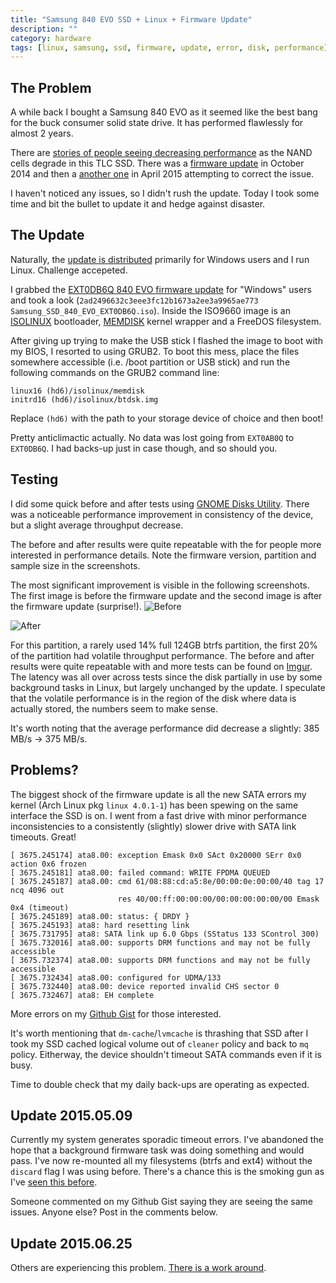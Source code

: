 ```yaml
---
title: "Samsung 840 EVO SSD + Linux + Firmware Update"
description: ""
category: hardware
tags: [linux, samsung, ssd, firmware, update, error, disk, performance]
---
```

## The Problem

A while back I bought a Samsung 840 EVO as it seemed like the best bang for the buck consumer solid state drive.  It has performed flawlessly for almost 2 years.

There are [stories of people seeing decreasing performance](http://www.anandtech.com/show/8550/samsung-acknowledges-the-ssd-840-evo-read-performance-bug-fix-is-on-the-way) as the NAND cells degrade in this TLC SSD.  There was a [firmware update](http://www.anandtech.com/show/8617/samsung-releases-firmware-update-to-fix-the-ssd-840-evo-read-performance-bug) in October 2014 and then a [another one](http://www.anandtech.com/show/9196/samsung-releases-second-840-evo-fix) in April 2015 attempting to correct the issue.

I haven't noticed any issues, so I didn't rush the update.  Today I took some time and bit the bullet to update it and hedge against disaster.

## The Update

Naturally, the [update is distributed](http://bit.ly/1DLRxRh) primarily for Windows users and I run Linux.  Challenge accepeted.

I grabbed the [EXT0DB6Q 840 EVO firmware update](http://bit.ly/1DLV9mh) for "Windows" users and took a look (`2ad2496632c3eee3fc12b1673a2ee3a9965ae773  Samsung_SSD_840_EVO_EXT0DB6Q.iso`).  Inside the ISO9660 image is an [ISOLINUX](http://www.syslinux.org/wiki/index.php/ISOLINUX) bootloader, [MEMDISK](http://www.syslinux.org/wiki/index.php/MEMDISK) kernel wrapper and a FreeDOS filesystem.

After giving up trying to make the USB stick I flashed the image to boot with my BIOS, I resorted to using GRUB2.  To boot this mess, place the files somewhere accessible (i.e. /boot partition or USB stick) and run the following commands on the GRUB2 command line:

    linux16 (hd6)/isolinux/memdisk
    initrd16 (hd6)/isolinux/btdsk.img

Replace `(hd6)` with the path to your storage device of choice and then boot!

Pretty anticlimactic actually.  No data was lost going from `EXT0AB0Q` to `EXT0DB6Q`.  I had backs-up just in case though, and so should you.

## Testing

I did some quick before and after tests using [GNOME Disks Utility](https://wiki.gnome.org/Design/Apps/Disks).  There was a noticeable performance improvement in consistency of the device, but a slight average throughput decrease.

The before and after results were quite repeatable with the for people more interested in performance details.  Note the firmware version, partition and sample size in the screenshots.

The most significant improvement is visible in the following screenshots.  The first image is before the firmware update and the second image is after the firmware update (surprise!).
![Before](https://i.imgur.com/9QiLcyjl.png)

![After](https://i.imgur.com/H9oCZqWl.png)

For this partition, a rarely used 14% full 124GB btrfs partition, the first 20% of the partition had volatile throughput performance.  The before and after results were quite repeatable with and more tests can be found on [Imgur](http://bit.ly/1DLT6yr).  The latency was all over across tests since the disk partially in use by some background tasks in Linux, but largely unchanged by the update.  I speculate that the volatile performance is in the region of the disk where data is actually stored, the numbers seem to make sense.

It's worth noting that the average performance did decrease a slightly: 385 MB/s -> 375 MB/s.

## Problems?

The biggest shock of the firmware update is all the new SATA errors my kernel (Arch Linux pkg `linux 4.0.1-1`) has been spewing on the same interface the SSD is on.  I went from a fast drive with minor performance inconsistencies to a consistently (slightly) slower drive with SATA link timeouts. Great!

    [ 3675.245174] ata8.00: exception Emask 0x0 SAct 0x20000 SErr 0x0 action 0x6 frozen
    [ 3675.245181] ata8.00: failed command: WRITE FPDMA QUEUED
    [ 3675.245187] ata8.00: cmd 61/08:88:cd:a5:8e/00:00:0e:00:00/40 tag 17 ncq 4096 out
                            res 40/00:ff:00:00:00/00:00:00:00:00/00 Emask 0x4 (timeout)
    [ 3675.245189] ata8.00: status: { DRDY }
    [ 3675.245193] ata8: hard resetting link
    [ 3675.731795] ata8: SATA link up 6.0 Gbps (SStatus 133 SControl 300)
    [ 3675.732016] ata8.00: supports DRM functions and may not be fully accessible
    [ 3675.732374] ata8.00: supports DRM functions and may not be fully accessible
    [ 3675.732434] ata8.00: configured for UDMA/133
    [ 3675.732440] ata8.00: device reported invalid CHS sector 0
    [ 3675.732467] ata8: EH complete

More errors on my [Github Gist](http://bit.ly/1zFnmjM) for those interested.

It's worth mentioning that `dm-cache`/`lvmcache` is thrashing that SSD after I took my SSD cached logical volume out of `cleaner` policy and back to `mq` policy.  Eitherway, the device shouldn't timeout SATA commands even if it is busy.

Time to double check that my daily back-ups are operating as expected.

## Update 2015.05.09

Currently my system generates sporadic timeout errors.  I've abandoned the hope that a background firmware task was doing something and would pass.  I've now re-mounted all my filesystems (btrfs and ext4) without the `discard` flag I was using before.  There's a chance this is the smoking gun as I've [seen this before](/linux/ssd-trim/).

Someone commented on my Github Gist saying they are seeing the same issues.  Anyone else?  Post in the comments below.

## Update 2015.06.25

Others are experiencing this problem.  [There is a work around](/hardware/samsung-840-evo-trim-support-blacklisted-after-firmware-upgrade).
